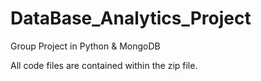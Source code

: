 # DataBase_Analytics_Project
Group Project in Python &amp; MongoDB

All code files are contained within the zip file.
